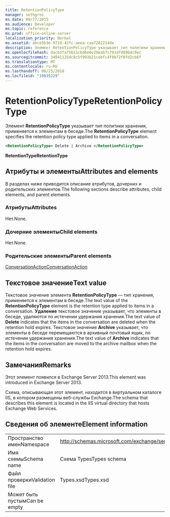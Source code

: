```yaml
---
title: RetentionPolicyType
manager: sethgros
ms.date: 09/17/2015
ms.audience: Developer
ms.topic: reference
ms.prod: office-online-server
localization_priority: Normal
ms.assetid: abce5b3e-971d-42fc-aeea-caa7202214de
description: Элемент RetentionPolicyType указывает тип политики хранения, применяется к элементам в беседе.
ms.openlocfilehash: dacb3fa75611cbd6e6e29eab7c791dfd8964c9ec
ms.sourcegitcommit: 34041125dc8c5f993b21cebfc4f8b72f0fd2cb6f
ms.translationtype: MT
ms.contentlocale: ru-RU
ms.lasthandoff: 06/25/2018
ms.locfileid: "19835229"
---
```

# <a name="retentionpolicytype"></a><span data-ttu-id="ed65d-103">RetentionPolicyType</span><span class="sxs-lookup"><span data-stu-id="ed65d-103">RetentionPolicyType</span></span>

<span data-ttu-id="ed65d-104">Элемент **RetentionPolicyType** указывает тип политики хранения, применяется к элементам в беседе.</span><span class="sxs-lookup"><span data-stu-id="ed65d-104">The **RetentionPolicyType** element specifies the retention policy type applied to items in a conversation.</span></span> 
  
```XML
<RetentionPolicyType> Delete | Archive </RetentionPolicyType>
```

 <span data-ttu-id="ed65d-105">**RetentionType**</span><span class="sxs-lookup"><span data-stu-id="ed65d-105">**RetentionType**</span></span>
## <a name="attributes-and-elements"></a><span data-ttu-id="ed65d-106">Атрибуты и элементы</span><span class="sxs-lookup"><span data-stu-id="ed65d-106">Attributes and elements</span></span>

<span data-ttu-id="ed65d-107">В разделах ниже приводится описание атрибутов, дочерних и родительских элементов.</span><span class="sxs-lookup"><span data-stu-id="ed65d-107">The following sections describe attributes, child elements, and parent elements.</span></span>
  
### <a name="attributes"></a><span data-ttu-id="ed65d-108">Атрибуты</span><span class="sxs-lookup"><span data-stu-id="ed65d-108">Attributes</span></span>

<span data-ttu-id="ed65d-109">Нет.</span><span class="sxs-lookup"><span data-stu-id="ed65d-109">None.</span></span>
  
### <a name="child-elements"></a><span data-ttu-id="ed65d-110">Дочерние элементы</span><span class="sxs-lookup"><span data-stu-id="ed65d-110">Child elements</span></span>

<span data-ttu-id="ed65d-111">Нет.</span><span class="sxs-lookup"><span data-stu-id="ed65d-111">None.</span></span>
  
### <a name="parent-elements"></a><span data-ttu-id="ed65d-112">Родительские элементы</span><span class="sxs-lookup"><span data-stu-id="ed65d-112">Parent elements</span></span>

[<span data-ttu-id="ed65d-113">ConversationAction</span><span class="sxs-lookup"><span data-stu-id="ed65d-113">ConversationAction</span></span>](conversationaction.md)
  
## <a name="text-value"></a><span data-ttu-id="ed65d-114">Текстовое значение</span><span class="sxs-lookup"><span data-stu-id="ed65d-114">Text value</span></span>

<span data-ttu-id="ed65d-115">Текстовое значение элемента **RetentionPolicyType** — тип хранения, применяется к элементам в беседе.</span><span class="sxs-lookup"><span data-stu-id="ed65d-115">The text value of the **RetentionPolicyType** element is the retention type applied to items in a conversation.</span></span> <span data-ttu-id="ed65d-116">**Удаление** текстовое значение указывает, что элементы в беседе, удаляются по истечении удержания хранения.</span><span class="sxs-lookup"><span data-stu-id="ed65d-116">The text value of **Delete** indicates that the items in the conversation are deleted when the retention hold expires.</span></span> <span data-ttu-id="ed65d-117">Текстовое значение **Archive** указывает, что элементы в беседе перемещаются в архивный почтовый ящик, по истечении удержания хранения.</span><span class="sxs-lookup"><span data-stu-id="ed65d-117">The text value of **Archive** indicates that the items in the conversation are moved to the archive mailbox when the retention hold expires.</span></span> 
  
## <a name="remarks"></a><span data-ttu-id="ed65d-118">Замечания</span><span class="sxs-lookup"><span data-stu-id="ed65d-118">Remarks</span></span>

<span data-ttu-id="ed65d-119">Этот элемент появился в Exchange Server 2013.</span><span class="sxs-lookup"><span data-stu-id="ed65d-119">This element was introduced in Exchange Server 2013.</span></span>
  
<span data-ttu-id="ed65d-120">Схема, описывающая этот элемент, находится в виртуальном каталоге IIS, в котором размещены веб-службы Exchange.</span><span class="sxs-lookup"><span data-stu-id="ed65d-120">The schema that describes this element is located in the IIS virtual directory that hosts Exchange Web Services.</span></span>
  
## <a name="element-information"></a><span data-ttu-id="ed65d-121">Сведения об элементе</span><span class="sxs-lookup"><span data-stu-id="ed65d-121">Element information</span></span>

|||
|:-----|:-----|
|<span data-ttu-id="ed65d-122">Пространство имен</span><span class="sxs-lookup"><span data-stu-id="ed65d-122">Namespace</span></span>  <br/> |http://schemas.microsoft.com/exchange/services/2006/types  <br/> |
|<span data-ttu-id="ed65d-123">Имя схемы</span><span class="sxs-lookup"><span data-stu-id="ed65d-123">Schema name</span></span>  <br/> |<span data-ttu-id="ed65d-124">Схема Types</span><span class="sxs-lookup"><span data-stu-id="ed65d-124">Types schema</span></span>  <br/> |
|<span data-ttu-id="ed65d-125">Файл проверки</span><span class="sxs-lookup"><span data-stu-id="ed65d-125">Validation file</span></span>  <br/> |<span data-ttu-id="ed65d-126">Types.xsd</span><span class="sxs-lookup"><span data-stu-id="ed65d-126">Types.xsd</span></span>  <br/> |
|<span data-ttu-id="ed65d-127">Может быть пустым</span><span class="sxs-lookup"><span data-stu-id="ed65d-127">Can be empty</span></span>  <br/> ||
   

